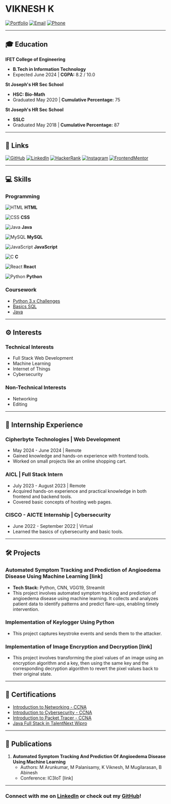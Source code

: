 # VIKNESH K
[![Portfolio](https://img.shields.io/badge/Portfolio-k--viknesh--portfolio.web.app-blue)](https://k-viknesh-portfolio.web.app) 
[![Email](https://img.shields.io/badge/Email-mailtovikneshk@gmail.com-red)](mailto:mailtovikneshk@gmail.com) 
[![Phone](https://img.shields.io/badge/Phone-9042303910-green)](tel:+9042303910)

---

## 🎓 Education

**IFET College of Engineering**
- **B.Tech in Information Technology**
- Expected June 2024 | **CGPA:** 8.2 / 10.0

**St Joseph's HR Sec School**
- **HSC: Bio-Math**
- Graduated May 2020 | **Cumulative Percentage:** 75

**St Joseph's HR Sec School**
- **SSLC**
- Graduated May 2018 | **Cumulative Percentage:** 87

---

## 🔗 Links

[![GitHub](https://img.shields.io/badge/GitHub-Viknesh27-black?logo=github)](https://github.com/Viknesh27) 
[![LinkedIn](https://img.shields.io/badge/LinkedIn-Viknesh.K-blue?logo=linkedin)](https://linkedin.com/in/Viknesh-K) 
[![HackerRank](https://img.shields.io/badge/HackerRank-vikneshk2003-brightgreen?logo=hackerrank)](https://www.hackerrank.com/vikneshk2003) 
[![Instagram](https://img.shields.io/badge/Instagram-vicky-orange?logo=instagram)](https://instagram.com/vicky) 
[![FrontendMentor](https://img.shields.io/badge/FrontendMentor-viknesh2701-lightgrey?logo=frontendmentor)](https://www.frontendmentor.io/profile/viknesh2701)

---

## 💻 Skills

### Programming

![HTML](https://img.shields.io/badge/-HTML-red?logo=html5) **HTML**

![CSS](https://img.shields.io/badge/-CSS-blue?logo=css3) **CSS**

![Java](https://img.shields.io/badge/-Java-orange?logo=java) **Java**

![MySQL](https://img.shields.io/badge/-MySQL-lightblue?logo=mysql) **MySQL**

![JavaScript](https://img.shields.io/badge/-JavaScript-yellow?logo=javascript) **JavaScript**

![C](https://img.shields.io/badge/-C-purple?logo=c) **C**

![React](https://img.shields.io/badge/-React-61DAFB?logo=react) **React**

![Python](https://img.shields.io/badge/-Python-3776AB?logo=python) **Python**

### Coursework
- [Python 3.x Challenges](#)
- [Basics SQL](#)
- [Java](#)

---

## ⚙️ Interests

### Technical Interests
- Full Stack Web Development
- Machine Learning
- Internet of Things
- Cybersecurity

### Non-Technical Interests
- Networking
- Editing

---

## 💼 Internship Experience

### Cipherbyte Technologies | Web Development
- May 2024 - June 2024 | Remote
- Gained knowledge and hands-on experience with frontend tools.
- Worked on small projects like an online shopping cart.

### AICL | Full Stack Intern
- July 2023 - August 2023 | Remote
- Acquired hands-on experience and practical knowledge in both frontend and backend tools.
- Covered basic concepts of hosting web pages.

### CISCO - AICTE Internship | Cybersecurity
- June 2022 - September 2022 | Virtual
- Learned the basics of cybersecurity and basic tools.

---

## 🛠️ Projects

### Automated Symptom Tracking and Prediction of Angioedema Disease Using Machine Learning [link]
- **Tech Stack:** Python, CNN, VGG19, Streamlit
- This project involves automated symptom tracking and prediction of angioedema disease using machine learning. It collects and analyzes patient data to identify patterns and predict flare-ups, enabling timely intervention.

### Implementation of Keylogger Using Python
- This project captures keystroke events and sends them to the attacker.

### Implementation of Image Encryption and Decryption [link]
- This project involves transforming the pixel values of an image using an encryption algorithm and a key, then using the same key and the corresponding decryption algorithm to revert the pixel values back to their original state.

---

## 📜 Certifications

- [Introduction to Networking - CCNA](#)
- [Introduction to Cybersecurity - CCNA](#)
- [Introduction to Packet Tracer - CCNA](#)
- [Java Full Stack in TalentNext Wipro](#)

---

## 📝 Publications

1. **Automated Symptom Tracking And Prediction Of Angioedema Disease Using Machine Learning**
   - Authors: M Arunkumar, M Palanisamy, K Viknesh, M Mugilarasan, B Abinesh
   - Conference: IC3IoT [link]

---

### Connect with me on [LinkedIn](https://linkedin.com/in/Viknesh-K) or check out my [GitHub](https://github.com/Viknesh27)!
